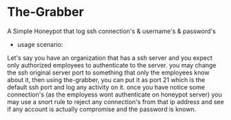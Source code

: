 # The-Grabber

A Simple Honeypot that log ssh connection's & username's & password's

- usage scenario:

Let's say you have an organization that has a ssh server and you expect only authorized employees to authenticate to the server. you may change the ssh original server port to something that only the employees know about it, then using the-grabber, you can put it as port 21 which is the default ssh port and log any activity on it. once you have notice some connection's (as the employess wont authenticate on honeypot server) you may use a snort rule to reject any connection's from that ip address and see if any account is actually compromise and the password is known.
